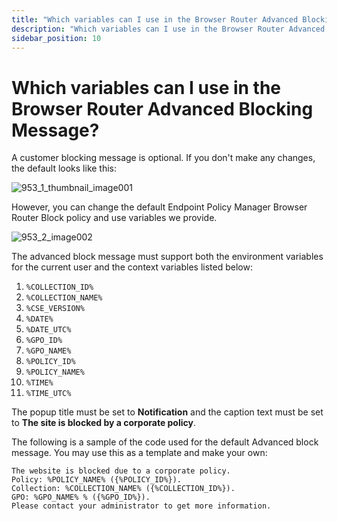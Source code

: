 ```yaml
---
title: "Which variables can I use in the Browser Router Advanced Blocking Message?"
description: "Which variables can I use in the Browser Router Advanced Blocking Message?"
sidebar_position: 10
---
```


# Which variables can I use in the Browser Router Advanced Blocking Message?

A customer blocking message is optional. If you don't make any changes, the default looks like this:

![953_1_thumbnail_image001](assets/953_1_thumbnail_image001.webp)

However, you can change the default Endpoint Policy Manager Browser Router Block policy and use
variables we provide.

![953_2_image002](assets/953_2_image002.webp)

The advanced block message must support both the environment variables for the current user and the
context variables listed below:

1. `%COLLECTION_ID%`
2. `%COLLECTION_NAME%`
3. `%CSE_VERSION%`
4. `%DATE%`
5. `%DATE_UTC%`
6. `%GPO_ID%`
7. `%GPO_NAME%`
8. `%POLICY_ID%`
9. `%POLICY_NAME%`
10. `%TIME%`
11. `%TIME_UTC%`

The popup title must be set to **Notification** and the caption text must be set to **The site is
blocked by a corporate policy**.

The following is a sample of the code used for the default Advanced block message. You may use this
as a template and make your own:

```
The website is blocked due to a corporate policy.
Policy: %POLICY_NAME% ({%POLICY_ID%}).
Collection: %COLLECTION_NAME% ({%COLLECTION_ID%}).
GPO: %GPO_NAME% % ({%GPO_ID%}). 
Please contact your administrator to get more information.
```
